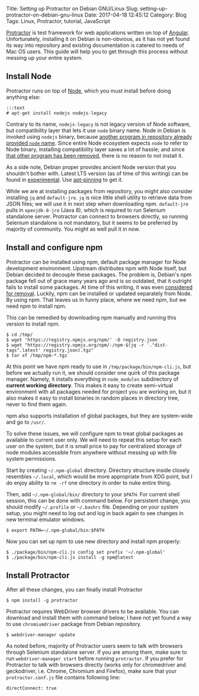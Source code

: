 Title: Setting up Protractor on Debian GNU/Linux
Slug: setting-up-protractor-on-debian-gnu-linux
Date: 2017-04-18 12:45:12
Category: Blog
Tags: Linux, Protractor, tutorial, JavaScript

[Protractor](http://www.protractortest.org/) is test framework for web applications written on top of [Angular](https://angular.io/). Unfortunately, installing it on Debian is non-obvious, as it has not yet found its way into repository and existing documentation is catered to needs of Mac OS users. This guide will help you to get through this process without messing up your entire system.

<!-- more -->

## Install Node

Protractor runs on top of [Node](https://nodejs.org), which you must install before doing anything else:

    :::text
    # apt-get install nodejs nodejs-legacy

Contrary to its name, `nodejs-legacy` is not legacy version of Node software, but compatibility layer that lets it use `node` binary name. Node in Debian is invoked using `nodejs` binary, because [another program in repository already provided `node` name](https://lists.debian.org/debian-devel-announce/2012/07/msg00002.html). 
Since entire Node ecosystem expects `node` to refer to Node binary, installing compatibility layer saves a lot of hassle; and since [that other program has been removed](https://bugs.debian.org/cgi-bin/bugreport.cgi?bug=797929), there is no reason to not install it.

As a side note, Debian proper provides ancient Node version that you shouldn't bother with. Latest LTS version (as of time of this writing) can be found in [experimental](https://packages.debian.org/experimental/nodejs). Use [apt-pinning](http://jaqque.sbih.org/kplug/apt-pinning.html) to get it.

While we are at installing packages from repository, you might also consider installing `jq` and `default-jre`. `jq` is nice little shell utility to retrieve data from JSON files; we will use it in next step when downloading npm. `default-jre` pulls in `openjdk-8-jre` (Java 8), which is required to run Selenium standalone server. Protractor can connect to browsers directly, so running Selenium standalone is not mandatory, but it seems to be preferred by majority of community. You might as well pull it in now.

## Install and configure npm

Protractor can be installed using npm, default package manager for Node development environment. Upstream distributes npm with Node itself, but Debian decided to decouple these packages. The problem is, Debian's npm package fell out of grace many years ago and is so outdated, that it outright fails to install some packages. At time of this writing, it was even [considered for removal](https://bugs.debian.org/cgi-bin/bugreport.cgi?bug=857986). Luckily, npm can be installed or updated separately from Node. By using npm. That leaves us in funny place, where we need npm, but we need npm to install npm.

This can be remedied by downloading npm manually and running this version to install npm.

	$ cd /tmp/
	$ wget 'https://registry.npmjs.org/npm/' -O registry.json
	$ wget "https://registry.npmjs.org/npm/-/npm-$(jq -r '."dist-tags".latest' registry.json).tgz"
	$ tar xf /tmp/npm-*.tgz

At this point we have npm ready to use in `/tmp/package/bin/npm-cli.js`, but before we actually run it, we should consider one quirk of this package manager. Namely, it installs everything in `node_modules` subdirectory of **current working directory**. This makes it easy to create semi-virtual environment with all packages needed for project you are working on, but it also makes it easy to install binaries in random places in directory tree, never to find them again.

npm also supports installation of global packages, but they are system-wide and go to `/usr/`.

To solve these issues, we will configure npm to treat global packages as available to current user only. We will need to repeat this setup for each user on the system, but it is small price to pay for centralized storage of node modules accessible from anywhere without messing up with file system permissions.

Start by creating `~/.npm-global` directory. Directory structure inside closely resembles `~/.local`, which would be more appropriate from XDG point, but I do enjoy ability to `rm -rf` one directory in order to nuke entire thing.

Then, add `~/.npm-global/bin/` directory to your `$PATH`. For current shell session, this can be done with command below. For persistent change, you should modify `~/.profile` or `~/.bashrc` file. Depending on your system setup, you might need to log out and log in back again to see changes in new terminal emulator windows.

    $ export PATH=~/.npm-global/bin:$PATH

Now you can set up npm to use new directory and install npm properly:

	$ ./package/bin/npm-cli.js config set prefix '~/.npm-global'
	$ ./package/bin/npm-cli.js install -g npm@latest

## Install Protractor

After all these changes, you can finally install Protractor

    $ npm install -g protractor

Protractor requires WebDriver browser drivers to be available. You can download and install them with command below; I have not yet found a way to use `chromiumdriver` package from Debian repository.

    $ webdriver-manager update

As noted before, majority of Protractor users seem to talk with browsers through Selenium standalone server. If you are among them, make sure to run `webdriver-manager start` before running `protractor`. If you prefer for Protractor to talk with browsers directly (works only for chromedriver and geckodriver, i.e. Chrome, Chromium and Firefox), make sure that your `protractor.conf.js` file contains following line:

    directConnect: true
